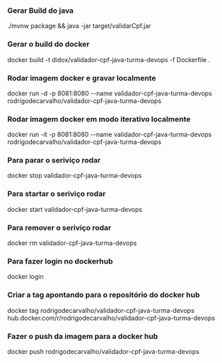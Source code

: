 
### Gerar Build do java ###
./mvnw package && java -jar target/validarCpf.jar

### Gerar o build do docker ###
docker build -t didox/validador-cpf-java-turma-devops -f Dockerfile .

### Rodar imagem docker e gravar localmente ###
docker run -d -p 8081:8080 --name validador-cpf-java-turma-devops rodrigodecarvalho/validador-cpf-java-turma-devops
### Rodar imagem docker em modo iterativo localmente ###
docker run -it -p 8081:8080 --name validador-cpf-java-turma-devops rodrigodecarvalho/validador-cpf-java-turma-devops

### Para parar o seriviço rodar ###
docker stop validador-cpf-java-turma-devops

### Para startar o seriviço rodar ###
docker start validador-cpf-java-turma-devops

### Para remover o seriviço rodar ###
docker rm validador-cpf-java-turma-devops

### Para fazer login no dockerhub ###
docker login

### Criar a tag apontando para o repositório do docker hub ###
docker tag rodrigodecarvalho/validador-cpf-java-turma-devops hub.docker.com/r/rodrigodecarvalho/validador-cpf-java-turma-devops

### Fazer o push da imagem para a docker hub ###
docker push rodrigodecarvalho/validador-cpf-java-turma-devops
